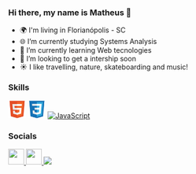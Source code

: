 ### Hi there, my name is Matheus 👋

- 🌍 I'm living in Florianópolis - SC
- 🌐 I’m currently studying Systems Analysis
- 🌱 I’m currently learning Web tecnologies
- 📡 I’m looking to get a intership soon
- ☀️ I like travelling, nature, skateboarding and music!

<!-- ## Github Status


  <a href="https://github.com/programmerarantes">
  <img align="center" height="180em" src="https://github-readme-stats-aream.vercel.app/api?username=programmerarantes&show_icons=true&theme=dark&include_all_commits=true&count_private=true&title_color=0891b2&icon_color=0891b2&bg_color=1c1917&hide_border=true"/>
</a>
  
  <a href="https://github.com/programmerarantes?tab=repositories">
  <img align="center" height="180em" src="https://github-readme-stats.vercel.app/api/top-langs/?username=programmerarantes&layout=compact&langs_count=7&theme=dark&title_color=0891b2&icon_color=0891b2&bg_color=1c1917&hide_border=true"/>
</a> -->

### Skills

<p align="left">
<a href="https://developer.mozilla.org/pt-BR/docs/Web/HTML" target="_blank" rel="noreferrer">
  <img src="https://raw.githubusercontent.com/devicons/devicon/master/icons/html5/html5-original.svg" width="36" height="36" alt="HTML"/></a>
  <a href="https://developer.mozilla.org/pt-BR/docs/Web/CSS" target="_blank" rel="noreferrer">
  <img src="https://raw.githubusercontent.com/devicons/devicon/master/icons/css3/css3-original.svg" width="36" height="36" alt="CSS" /></a>
<a href="https://developer.mozilla.org/en-US/docs/Web/JavaScript" target="_blank" rel="noreferrer">
  <img src="https://raw.githubusercontent.com/danielcranney/readme-generator/main/public/icons/skills/javascript-colored.svg" width="36" height="36" alt="JavaScript" /></a>

</p>

### Socials

<p align="left"> 
  <a href="https://www.github.com/programmerarantes" target="_blank" rel="noreferrer">
   <img src="https://raw.githubusercontent.com/danielcranney/readme-generator/main/public/icons/socials/github.svg" width="32" height="32" />
 </a> 
 <a href="https://www.linkedin.com/in/matheus-arantes-chaves-aa5320228/" target="_blank" rel="noreferrer">
   <img src="https://raw.githubusercontent.com/danielcranney/readme-generator/main/public/icons/socials/linkedin.svg" width="32" height="32" />
 </a>
 <a href = "mailto:chaves.ma1993@gmail.com" target="_blank" rel="noreferrer">
  <img src="https://img.shields.io/badge/Gmail-D14836?style=for-the-badge&logo=gmail&logoColor=white" height="32"  >
 </a>

 </p>

